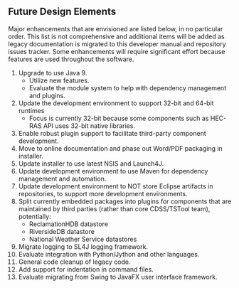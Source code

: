 ## Future Design Elements ##

Major enhancements that are envisioned are listed below, in no particular order.
This list is not comprehensive and additional items will be added as
legacy documentation is migrated to this developer manual and repository issues tracker.
Some enhancements will require significant effort because features are used throughout the software.

1. Upgrade to use Java 9.
	* Utilize new features.
	* Evaluate the module system to help with dependency management and plugins.
2. Update the development environment to support 32-bit and 64-bit runtimes
	* Focus is currently 32-bit because some components such as HEC-RAS API uses
	32-bit native libraries.
3. Enable robust plugin support to facilitate third-party component development.
4. Move to online documentation and phase out Word/PDF packaging in installer.
5. Update installer to use latest NSIS and Launch4J.
6. Update development environment to use Maven for dependency management and automation.
7. Update development environment to NOT store Eclipse artifacts in repositories,
to support more development environments.
8. Split currently embedded packages into plugins for components that are maintained
by third parties (rather than core CDSS/TSTool team), potentially:
	* ReclamationHDB datastore
	* RiversideDB datastore
	* National Weather Service datastores
9. Migrate logging to SL4J logging framework.
10. Evaluate integration with Python/Jython and other languages.
11. General code cleanup of legacy code.
12. Add support for indentation in command files.
13. Evaluate migrating from Swing to JavaFX user interface framework.
